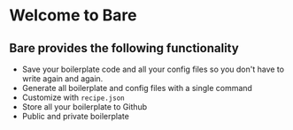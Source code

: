 # Welcome to Bare

## Bare provides the following functionality

- Save your boilerplate code and all your config files so you don't have to write again and again.
- Generate all boilerplate and config files with a single command
- Customize with `recipe.json`
- Store all your boilerplate to Github
- Public and private boilerplate 